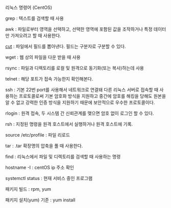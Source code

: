 리눅스 명령어 (CentOS)

grep : 텍스트를 검색할 때 사용

awk : 파일로부터 영역을 선택하고, 선택한 영역에 포함된 값을 조작하거나 특정 데이터만 가져오려고 할 때 사용한다.

[cut](https://bbolmin.tistory.com/32) : 파일에서 필드를 뽑아낸다. 필드는 구분자로 구분할 수 있다.

wget : 웹 상의 파일을 다운 받을 때 사용

rsync : 파일과 디렉토리를 로컬 및 원격으로 동기화(또는 복사)하는데 사용

telnet : 해당 포트가 접속 가능한지 확인해본다.

ssh : 기본 22번 port를 사용해서 네트워크로 연결돼 다른 리눅스 서버로 접속할 때 사용하는 프로토콜로써 기본 암호화 방식을 지원하고 중간에 암호를 해킹을 당해도 원본을 알 수 없고 강력한 인증 방식을 지원하기 때문에 보안적으로 우수한 프로토콜이다.

rlogin : 원격 접속, 두 시스템 간 신뢰관계를 맺으면 암호 없이 로그인 할 수 있다.

rsh : 지정된 명령을 원격 호스트에서 실행하거나 원격 호스트에 기록.

source /etc/profile : 파일 리로드

tar : .tar 확장명의 압축을 풀 때 사용한다.

find : 리눅스에서 파일 및 디렉토리를 검색할 때 사용하는 명령

hostname -I : centOS ip 주소 확인

systemctl  status : 현재 서비스 중인 프로그램

패키지 빌드 : rpm, yum

패키지 설치(yum) 기준 : yum install <Name>
